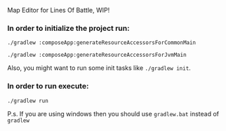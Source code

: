 Map Editor for Lines Of Battle, WIP!


### In order to initialize the project run:

`./gradlew :composeApp:generateResourceAccessorsForCommonMain`

`./gradlew :composeApp:generateResourceAccessorsForJvmMain`

Also, you might want to run some init tasks like `./gradlew init`.

### In order to run execute:

`./gradlew run`

P.s. If you are using windows then you should use `gradlew.bat` instead of `gradlew`

